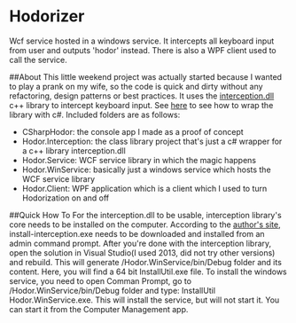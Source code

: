 Hodorizer
=========
Wcf service hosted in a windows service. It intercepts all keyboard input from user and outputs 'hodor' instead. There is also a WPF client used to call the service.


##About
This little weekend project was actually started because I wanted to play a prank on my wife, so the code is quick and dirty without any refactoring, design patterns or best practices.
It uses the [interception.dll](http://oblita.com/interception.html) c++ library to intercept keyboard input. See [here](https://gist.github.com/candera/1959219#file-interception-xy-cs) to see how to wrap the library with c#.
Included folders are as follows:
 - CSharpHodor: the console app I made as a proof of concept
 - Hodor.Interception: the class library project that's just a c# wrapper for a c++ library interception.dll
 - Hodor.Service: WCF service library in which the magic happens
 - Hodor.WinService: basically just a windows service which hosts the WCF service library
 - Hodor.Client: WPF application which is a client which I used to turn Hodorization on and off

##Quick How To
For the interception.dll to be usable, interception library's core needs to be installed on the computer. According to the [author's site](http://oblita.com/interception.html),  install-interception.exe needs to be downloaded and installed from an admin command prompt.
After you're done with the interception library, open the solution in Visual Studio(I used 2013, did not try other versions) and rebuild. This will generate /Hodor.WinService/bin/Debug folder and its content. Here, you will find a 64 bit InstallUtil.exe file. To install the windows service, you need to open Comman Prompt, go to /Hodor.WinService/bin/Debug folder and type:
InstallUtil Hodor.WinService.exe. This will install the service, but will not start it. You can start it from the Computer Management app.

